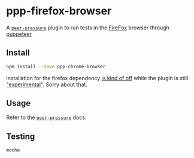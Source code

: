 ppp-firefox-browser
==================

A [`peer-pressure`](https://www.npmjs.com/package/peer-pressure) plugin to run tests in the [FireFox](https://www.mozilla.org/en-US/firefox/) browser through [puppeteer](https://www.npmjs.com/package/puppeteer)


Install
-------

```bash
npm install --save ppp-chrome-browser
```

installation for the firefox dependency [is kind of off](https://www.npmjs.com/package/puppeteer#q-which-firefox-version-does-puppeteer-use) while the plugin is still ["experimental"](https://puppeteer.github.io/ispuppeteerfirefoxready/). Sorry about that.

Usage
-----

Refer to the [`peer-pressure`](https://www.npmjs.com/package/peer-pressure#configuration) docs.

Testing
-------

```bash
mocha
```

